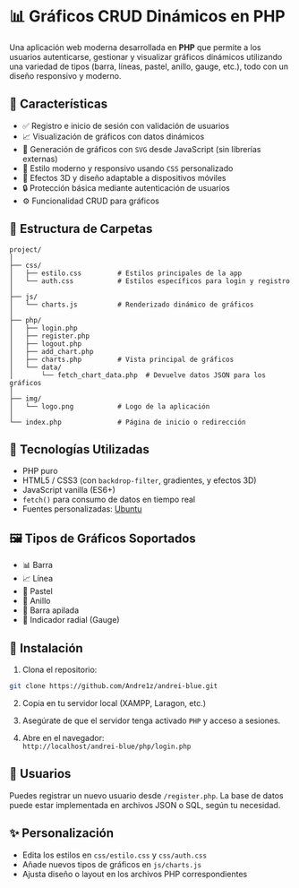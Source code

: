 # 📊 Gráficos CRUD Dinámicos en PHP

Una aplicación web moderna desarrollada en **PHP** que permite a los usuarios autenticarse, gestionar y visualizar gráficos dinámicos utilizando una variedad de tipos (barra, líneas, pastel, anillo, gauge, etc.), todo con un diseño responsivo y moderno.

## 🧩 Características

- ✅ Registro e inicio de sesión con validación de usuarios
- 📈 Visualización de gráficos con datos dinámicos
- 🧠 Generación de gráficos con `SVG` desde JavaScript (sin librerías externas)
- 🎨 Estilo moderno y responsivo usando `CSS` personalizado
- 🧊 Efectos 3D y diseño adaptable a dispositivos móviles
- 🔒 Protección básica mediante autenticación de usuarios
- ⚙️ Funcionalidad CRUD para gráficos

## 📁 Estructura de Carpetas

```
project/
│
├── css/
│   ├── estilo.css         # Estilos principales de la app
│   └── auth.css           # Estilos específicos para login y registro
│
├── js/
│   └── charts.js          # Renderizado dinámico de gráficos
│
├── php/
│   ├── login.php
│   ├── register.php
│   ├── logout.php
│   ├── add_chart.php
│   ├── charts.php         # Vista principal de gráficos
│   └── data/
│       └── fetch_chart_data.php  # Devuelve datos JSON para los gráficos
│
├── img/
│   └── logo.png           # Logo de la aplicación
│
└── index.php              # Página de inicio o redirección
```

## 🔧 Tecnologías Utilizadas

- PHP puro
- HTML5 / CSS3 (con `backdrop-filter`, gradientes, y efectos 3D)
- JavaScript vanilla (ES6+)
- `fetch()` para consumo de datos en tiempo real
- Fuentes personalizadas: [Ubuntu](https://static.jocarsa.com/fuentes/ubuntu-font-family-0.83/ubuntu.css)

## 🖼️ Tipos de Gráficos Soportados

- 📊 Barra
- 📈 Línea
- 🥧 Pastel
- 🧿 Anillo
- 🧱 Barra apilada
- 🎯 Indicador radial (Gauge)

## 🚀 Instalación

1. Clona el repositorio:

```bash
git clone https://github.com/Andre1z/andrei-blue.git
```

2. Copia en tu servidor local (XAMPP, Laragon, etc.)

3. Asegúrate de que el servidor tenga activado `PHP` y acceso a sesiones.

4. Abre en el navegador:  
   `http://localhost/andrei-blue/php/login.php`

## 🔐 Usuarios

Puedes registrar un nuevo usuario desde `/register.php`. La base de datos puede estar implementada en archivos JSON o SQL, según tu necesidad.

## ✨ Personalización

- Edita los estilos en `css/estilo.css` y `css/auth.css`
- Añade nuevos tipos de gráficos en `js/charts.js`
- Ajusta diseño o layout en los archivos PHP correspondientes